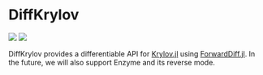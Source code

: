 # DiffKrylov
[![][build-latest-img]][build-url] [![][codecov-latest-img]][codecov-latest-url]

DiffKrylov provides a differentiable API for [Krylov.jl](https://github.com/JuliaSmoothOptimizers/Krylov.jl) using [ForwardDiff.jl](https://github.com/JuliaDiff/ForwardDiff.jl). In the future, we will also support Enzyme and its reverse mode.

[codecov-latest-img]: https://codecov.io/gh/JuliaSmoothOptimizers/DiffKrylov.jl/branch/main/graphs/badge.svg?branch=main
[codecov-latest-url]: https://codecov.io/github/JuliaSmoothOptimizers/DiffKrylov.jl?branch=main

[build-url]: https://github.com/JuliaSmoothOptimizers/DiffKrylov.jl/actions?query=workflow
[build-latest-img]: https://github.com/JuliaSmoothOptimizers/DiffKrylov.jl/workflows/CI/badge.svg?branch=main
